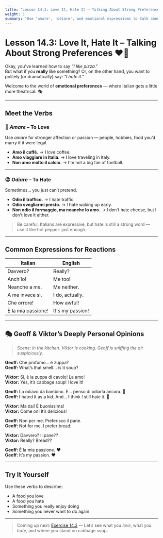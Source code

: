 ```yaml
---
title: "Lesson 14.3: Love It, Hate It – Talking About Strong Preferences"
weight: 5
summary: "Use 'amare', 'odiare', and emotional expressions to talk about what you truly love (or can’t stand), featuring Geoff, Viktor, and a very questionable soup."
---
```


# Lesson 14.3: Love It, Hate It – Talking About Strong Preferences ❤️🤢

Okay, you've learned how to say *“I like pizza.”*  
But what if you **really** like something? Or, on the other hand, you want to politely (or dramatically) say: *“I hate it.”*

Welcome to the world of **emotional preferences** — where Italian gets a little more theatrical. 🎭

---

## Meet the Verbs

### 💖 *Amare* – To Love

Use *amare* for stronger affection or passion — people, hobbies, food you’d marry if it were legal.

- **Amo il caffè.** → I love coffee.  
- **Amo viaggiare in Italia.** → I love traveling in Italy.  
- **Non amo molto il calcio.** → I'm not a big fan of football.

---

### 😡 *Odiare* – To Hate

Sometimes... you just can’t pretend.  
- **Odio il traffico.** → I hate traffic.  
- **Odio svegliarmi presto.** → I hate waking up early.  
- **Non odio il formaggio, ma neanche lo amo.** → I don't hate cheese, but I don't love it either.

> Be careful: Italians are expressive, but hate is still a strong word — use it like hot pepper: just enough.

---

## Common Expressions for Reactions

| Italian                        | English                      |
|--------------------------------|-------------------------------|
| Davvero?                      | Really?                      |
| Anch'io!                      | Me too!                      |
| Neanche a me.                 | Me neither.                  |
| A me invece sì.              | I do, actually.              |
| Che orrore!                   | How awful!                   |
| È la mia passione!            | It's my passion!             |

---

## 🎭 Geoff & Viktor’s Deeply Personal Opinions

> *Scene: In the kitchen. Viktor is cooking. Geoff is sniffing the air suspiciously.*

**Geoff:** Che profumo... è zuppa?  
**Geoff:** What’s that smell... is it soup?

**Viktor:** Sì, è la zuppa di cavolo! La amo!  
**Viktor:** Yes, it’s cabbage soup! I love it!

**Geoff:** La odiavo da bambino. E... penso di odiarla ancora. 😬  
**Geoff:** I hated it as a kid. And... I think I still hate it. 😬

**Viktor:** Ma dai! È buonissima!  
**Viktor:** Come on! It’s delicious!

**Geoff:** Non per me. Preferisco il pane.  
**Geoff:** Not for me. I prefer bread.

**Viktor:** Davvero? Il pane??  
**Viktor:** Really? Bread??

**Geoff:** È la mia passione. ❤️  
**Geoff:** It’s my passion. ❤️

---

## Try It Yourself

Use these verbs to describe:

- A food you love  
- A food you hate  
- Something you really enjoy doing  
- Something you never want to do again

---

> Coming up next: [Exercise 14.3](../exercise14.3) — Let’s see what you *love*, what you *hate*, and where you stand on cabbage soup.

